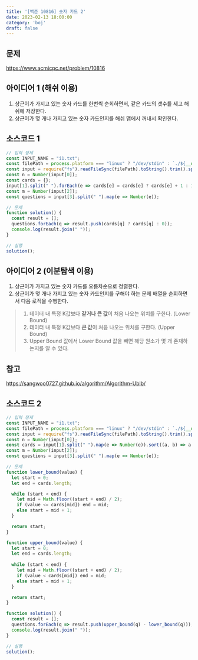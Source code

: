 ```yaml
---
title: '[백준 10816] 숫자 카드 2'
date: 2023-02-13 18:00:00
category: 'boj'
draft: false
---
```


## 문제
https://www.acmicpc.net/problem/10816

## 아이디어 1 (해쉬 이용)
1. 상근이가 가지고 있는 숫자 카드를 한번씩 순회하면서, 같은 카드의 갯수를 세고 해쉬에 저장한다.
2. 상근이가 몇 개나 가지고 있는 숫자 카드인지를 해쉬 맵에서 꺼내서 확인한다.

## 소스코드 1
```js
// 입력 정제
const INPUT_NAME = "i1.txt";
const filePath = process.platform === "linux" ? "/dev/stdin" : `./${__dirname.split('\\').pop()}/${INPUT_NAME}`;
const input = require("fs").readFileSync(filePath).toString().trim().split("\n").map(item => item.trim());
const n = Number(input[0]);
const cards = {};
input[1].split(" ").forEach(e => cards[e] = cards[e] ? cards[e] + 1 : 1);
const m = Number(input[2]);
const questions = input[3].split(" ").map(e => Number(e));

// 문제
function solution() {
  const result = [];
  questions.forEach(q => result.push(cards[q] ? cards[q] : 0));
  console.log(result.join(" "));
}

// 실행
solution();
```

## 아이디어 2 (이분탐색 이용)
1. 상근이가 가지고 있는 숫자 카드를 오름차순으로 정렬한다.
2. 상근이가 몇 개나 가지고 있는 숫자 카드인지를 구해야 하는 문제 배열을 순회하면서 다음 로직을 수행한다.
> 1. 데이터 내 특정 K값보다 <b>같거나 큰 값</b>이 처음 나오는 위치를 구한다. (Lower Bound)
> 2. 데이터 내 특정 K값보다 <b>큰 값</b>이 처음 나오는 위치를 구한다. (Upper Bound)
> 3. Upper Bound 값에서 Lower Bound 값을 빼면 해당 원소가 몇 개 존재하는지를 알 수 있다.

## 참고
https://sangwoo0727.github.io/algorithm/Algorithm-Ublb/


## 소스코드 2
```js
// 입력 정제
const INPUT_NAME = "i1.txt";
const filePath = process.platform === "linux" ? "/dev/stdin" : `./${__dirname.split('\\').pop()}/${INPUT_NAME}`;
const input = require("fs").readFileSync(filePath).toString().trim().split("\n").map(item => item.trim());
const n = Number(input[0]);
const cards = input[1].split(" ").map(e => Number(e)).sort((a, b) => a - b);
const m = Number(input[2]);
const questions = input[3].split(" ").map(e => Number(e));

// 문제
function lower_bound(value) {
  let start = 0;
  let end = cards.length;

  while (start < end) {
    let mid = Math.floor((start + end) / 2);
    if (value <= cards[mid]) end = mid;
    else start = mid + 1;
  }

  return start;
}

function upper_bound(value) {
  let start = 0;
  let end = cards.length;
  
  while (start < end) {
    let mid = Math.floor((start + end) / 2);
    if (value < cards[mid]) end = mid;
    else start = mid + 1;
  }

  return start;
}

function solution() {
  const result = [];
  questions.forEach(q => result.push(upper_bound(q) - lower_bound(q)));
  console.log(result.join(" "));
}

// 실행
solution();
```